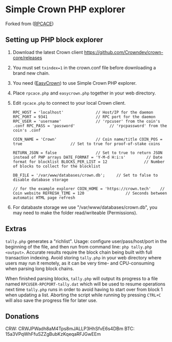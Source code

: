 Simple Crown PHP explorer
==============================

Forked from ([RPCACE](https://github.com/stolendata/rpc-ace))

Setting up PHP block explorer
------------------

1. Download the latest Crown client https://github.com/Crowndev/crown-core/releases
2. You must set `txindex=1` in the crown.conf file before downloading a brand new chain.
3. You need ([EasyCrown](https://github.com/defunctec/EasyCrown-PHP)) to use Simple Crown PHP explorer.
4. Place `rpcace.php` and `easycrown.php` together in your web directory.
5. Edit `rpcace.php` to connect to your local Crown client.

    `RPC_HOST = 'localhost'              // Host/IP for the daemon
    RPC_PORT = 9341                     // RPC port for the daemon
    RPC_USER = 'username'               // 'rpcuser' from the coin's .conf
    RPC_PASS = 'password'               // 'rpcpassword' from the coin's .conf`

    `COIN_NAME = 'Crown'                 // Coin name/title
    COIN_POS = true                     // Set to true for proof-of-stake coins`

    `RETURN_JSON = false                 // Set to true to return JSON instead of PHP arrays
    DATE_FORMAT = 'Y-M-d H:i:s'         // Date format for blocklist
    BLOCKS_PER_LIST = 12                // Number of blocks to collect for the blocklist`

    `DB_FILE = '/var/www/databases/crown.db';     // Set to false to disable database storage`

    `// for the example explorer
    COIN_HOME = 'https://crown.tech'    // Coin website
    REFRESH_TIME = 120                  // Seconds between automatic HTML page refresh`


6. For databaste storage we use "/var/www/databases/crown.db", you may need to make the folder read/writeable (Permissions).

Extras
------

`tally.php` generates a "richlist". Usage: configure user/pass/host/port in the beginning of the file, and then run from command line: `php tally.php <output>`. Accurate results require the block chain being built with full transaction indexing. Avoid storing `tally.php` in your web directory where users may run it remotely, as it can be very time- and CPU-consuming when parsing long block chains.

When finished parsing blocks, `tally.php` will output its progress to a file named `RPCUSER-RPCPORT-tally.dat` which will be used to resume operations next time `tally.php` runs in order to avoid having to start over from block 1 when updating a list. Aborting the script while running by pressing `CTRL+C` will also save the progress file for later use.


Donations
---------

CRW: CRWJPWadh8aM4Tps8mJALLP3HhSfvE6s4DBm
BTC: 15a3VPqWhFfuSZZgBubKzKqeqaRFJGwEEm
